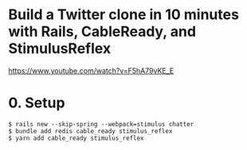 # Build a Twitter clone in 10 minutes with Rails, CableReady, and StimulusReflex

https://www.youtube.com/watch?v=F5hA79vKE_E

# 0. Setup

```
$ rails new --skip-spring --webpack=stimulus chatter
$ bundle add redis cable_ready stimulus_reflex
$ yarn add cable_ready stimulus_reflex
```

